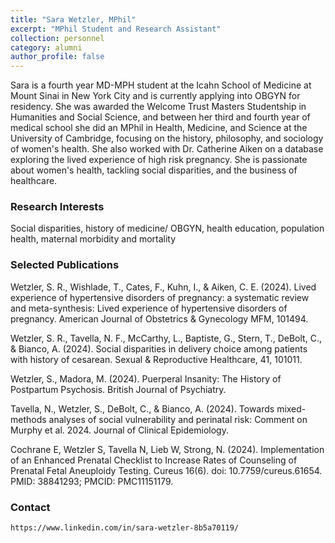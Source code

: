 ```yaml
---
title: "Sara Wetzler, MPhil"
excerpt: "MPhil Student and Research Assistant"
collection: personnel
category: alumni
author_profile: false
---
```


Sara is a fourth year MD-MPH student at the Icahn School of Medicine at Mount Sinai in New York City and is currently applying into OBGYN for residency. She was awarded the Welcome Trust Masters Studentship in Humanities and Social Science, and between her third and fourth year of medical school she did an MPhil in Health, Medicine, and Science at the University of Cambridge, focusing on the history, philosophy, and sociology of women's health. She also worked with Dr. Catherine Aiken on a database exploring the lived experience of high risk pregnancy. She is passionate about women's health, tackling social disparities, and the business of healthcare. 

### Research Interests 
Social disparities, history of medicine/ OBGYN, health education, population health, maternal morbidity and mortality

### Selected Publications
Wetzler, S. R., Wishlade, T., Cates, F., Kuhn, I., & Aiken, C. E. (2024). Lived experience of hypertensive disorders of pregnancy: a systematic review and meta-synthesis: Lived experience of hypertensive disorders of pregnancy. American Journal of Obstetrics & Gynecology MFM, 101494.

Wetzler, S. R., Tavella, N. F., McCarthy, L., Baptiste, G., Stern, T., DeBolt, C., & Bianco, A. (2024). Social disparities in delivery choice among patients with history of cesarean. Sexual & Reproductive Healthcare, 41, 101011.

Wetzler, S., Madora, M. (2024). Puerperal Insanity: The History of Postpartum Psychosis. British Journal of Psychiatry. 

Tavella, N., Wetzler, S., DeBolt, C., & Bianco, A. (2024). Towards mixed-methods analyses of social vulnerability and perinatal risk: Comment on Murphy et al. 2024. Journal of Clinical Epidemiology.

Cochrane E, Wetzler S, Tavella N, Lieb W, Strong, N. (2024). Implementation of an Enhanced Prenatal Checklist to Increase Rates of Counseling of Prenatal Fetal Aneuploidy Testing. Cureus 16(6). doi: 10.7759/cureus.61654. PMID: 38841293; PMCID: PMC11151179.

### Contact
```https://www.linkedin.com/in/sara-wetzler-8b5a70119/```